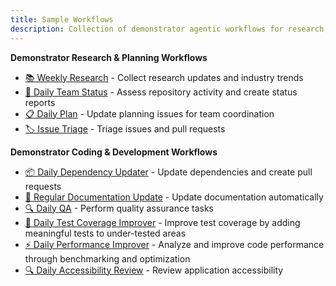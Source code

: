```yaml
---
title: Sample Workflows
description: Collection of demonstrator agentic workflows for research, planning, coding, and development tasks that you can use as starting points for your own automation.
---
```


**Demonstrator Research & Planning Workflows**
- [📚 Weekly Research](https://github.com/githubnext/agentics/blob/main/docs/weekly-research.md) - Collect research updates and industry trends
- [👥 Daily Team Status](https://github.com/githubnext/agentics/blob/main/docs/daily-team-status.md) - Assess repository activity and create status reports
- [📋 Daily Plan](https://github.com/githubnext/agentics/blob/main/docs/daily-plan.md) - Update planning issues for team coordination
- [🏷️ Issue Triage](https://github.com/githubnext/agentics/blob/main/docs/issue-triage.md) - Triage issues and pull requests

**Demonstrator Coding & Development Workflows**
- [📦 Daily Dependency Updater](https://github.com/githubnext/agentics/blob/main/docs/daily-dependency-updater.md) - Update dependencies and create pull requests
- [📖 Regular Documentation Update](https://github.com/githubnext/agentics/blob/main/docs/regular-documentation-update.md) - Update documentation automatically
- [🔍 Daily QA](https://github.com/githubnext/agentics/blob/main/docs/daily-qa.md) - Perform quality assurance tasks
- [🧪 Daily Test Coverage Improver](https://github.com/githubnext/agentics/blob/main/docs/daily-test-improver.md) - Improve test coverage by adding meaningful tests to under-tested areas
- [⚡ Daily Performance Improver](https://github.com/githubnext/agentics/blob/main/docs/daily-perf-improver.md) - Analyze and improve code performance through benchmarking and optimization
- [🔍 Daily Accessibility Review](https://github.com/githubnext/agentics/blob/main/docs/daily-accessibility-review.md) - Review application accessibility
